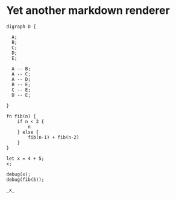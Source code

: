 # Yet another markdown renderer

```{"t": "Graph"}
digraph D {

  A;
  B;
  C;
  D;
  E;

  A -- B;
  A -- C;
  A -- D;
  B -- E;
  C -- E;
  D -- E;

}
```

```{"t": "ScriptGlobals"}
fn fib(n) {
    if n < 2 {
        n
    } else {
        fib(n-1) + fib(n-2)
    }
}
```

```{"t": "Script"}
let x = 4 + 5;
x;

debug(x);
debug(fib(5));
```

`_x_`
